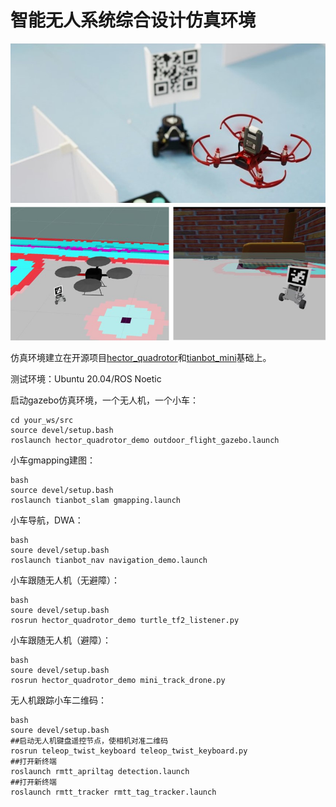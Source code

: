# 智能无人系统综合设计仿真环境

![sim.jpg](sim.jpg)

仿真环境建立在开源项目[hector_quadrotor](https://github.com/RAFALAMAO/hector-quadrotor-noetic)和[tianbot_mini](https://github.com/tianbot/tianbot_mini)基础上。

测试环境：Ubuntu 20.04/ROS Noetic

启动gazebo仿真环境，一个无人机，一个小车：

```
cd your_ws/src
source devel/setup.bash
roslaunch hector_quadrotor_demo outdoor_flight_gazebo.launch
```

小车gmapping建图：

```
bash
source devel/setup.bash
roslaunch tianbot_slam gmapping.launch
```

小车导航，DWA：

```
bash
soure devel/setup.bash
roslaunch tianbot_nav navigation_demo.launch
```

小车跟随无人机（无避障）：

```
bash
soure devel/setup.bash
rosrun hector_quadrotor_demo turtle_tf2_listener.py
```

小车跟随无人机（避障）：

```
bash
soure devel/setup.bash
rosrun hector_quadrotor_demo mini_track_drone.py
```

无人机跟踪小车二维码：

```
bash
soure devel/setup.bash
##启动无人机键盘遥控节点，使相机对准二维码
rosrun teleop_twist_keyboard teleop_twist_keyboard.py
##打开新终端
roslaunch rmtt_apriltag detection.launch
##打开新终端
roslaunch rmtt_tracker rmtt_tag_tracker.launch
```

